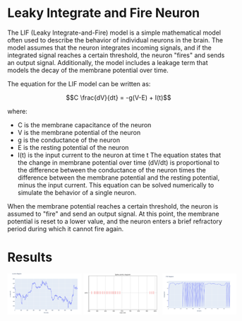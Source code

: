 # Leaky Integrate and Fire Neuron
The LIF (Leaky Integrate-and-Fire) model is a simple mathematical model often used to describe the behavior of individual neurons in the brain. The model assumes that the neuron integrates incoming signals, and if the integrated signal reaches a certain threshold, the neuron "fires" and sends an output signal. Additionally, the model includes a leakage term that models the decay of the membrane potential over time.

The equation for the LIF model can be written as:
```math
C \frac{dV}{dt} = -g(V-E) + I(t)
```
where:

* C is the membrane capacitance of the neuron
* V is the membrane potential of the neuron
* g is the conductance of the neuron
* E is the resting potential of the neuron
* I(t) is the input current to the neuron at time t
The equation states that the change in membrane potential over time (dV/dt) is proportional to the difference between the conductance of the neuron times the difference between the membrane potential and the resting potential, minus the input current. This equation can be solved numerically to simulate the behavior of a single neuron.

When the membrane potential reaches a certain threshold, the neuron is assumed to "fire" and send an output signal. At this point, the membrane potential is reset to a lower value, and the neuron enters a brief refractory period during which it cannot fire again.

# Results
<div style="display:flex;">
  <img src="https://github.com/khanmhmdi/leaky-integrate-and-fire-neuron-LIF-/blob/main/I(A).png" style="width:33.33%; margin-right: 5px;">
  <img src="https://github.com/khanmhmdi/leaky-integrate-and-fire-neuron-LIF-/blob/main/Spikes.png" style="width:33.33%; margin-right: 10px;">
  <img src="https://github.com/khanmhmdi/leaky-integrate-and-fire-neuron-LIF-/blob/main/V.png" style="width:33.33%;">
</div>
